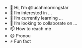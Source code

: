 - 👋 Hi, I’m @lucahmorningstar
- 👀 I’m interested in ...
- 🌱 I’m currently learning ...
- 💞️ I’m looking to collaborate on ...
- 📫 How to reach me 
- 😄 Pronou
- ⚡ Fun fact
<!---
lucahmorningstar/lucahmorningstar is a special repository because its `README.md` (this file) appears on your GitHub profile.
You can click the Preview link to take a look at your changes.
--->
